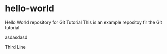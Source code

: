 # hello-world

Hello World repository for Git Tutorial This is an example repositoy fir the Git tutorial

asdasdasd


Third Line
